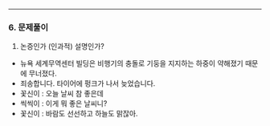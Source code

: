<hr>

### 6. 문제풀이

1. 논증인가 (인과적) 설명인가?

- 뉴욕 세계무역센터 빌딩은 비행기의 충돌로 기둥을 지지하는 하중이 약해졌기 때문에 무너졌다.
- 죄송합니다. 타이어에 펑크가 나서 늦었습니다.
- 꽃신이 : 오늘 날씨 참 좋은데
- 씩씩이 : 이게 뭐 좋은 날씨니?
- 꽃신이 : 바람도 선선하고 하늘도 맑잖아.
